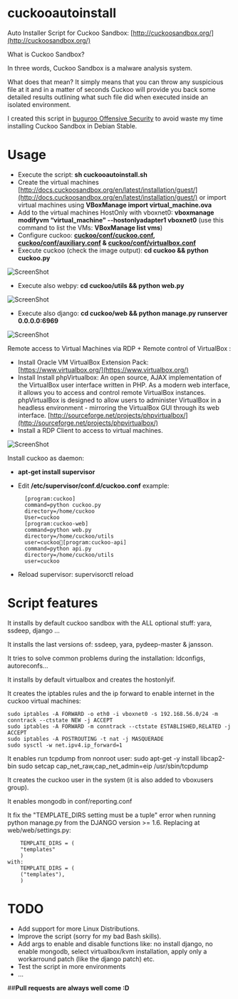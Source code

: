 cuckooautoinstall
=================
Auto Installer Script for Cuckoo Sandbox: [http://cuckoosandbox.org/](http://cuckoosandbox.org/)

What is Cuckoo Sandbox?

In three words, Cuckoo Sandbox is a malware analysis system.

What does that mean? It simply means that you can throw any suspicious file at it and in a matter of seconds Cuckoo will provide you back some detailed results outlining what such file did when executed inside an isolated environment.

I created this script in [buguroo Offensive Security](https://buguroo.com/) to avoid waste my time installing Cuckoo Sandbox in Debian Stable. 

Usage
=================
* Execute the script: <strong>sh cuckooautoinstall.sh</strong>
* Create the virtual machines [http://docs.cuckoosandbox.org/en/latest/installation/guest/](http://docs.cuckoosandbox.org/en/latest/installation/guest/) or import virtual machines using <strong>VBoxManage import virtual_machine.ova</strong>
* Add to the virtual machines HostOnly with vboxnet0: <strong>vboxmanage modifyvm “virtual_machine" --hostonlyadapter1 vboxnet0</strong> (use this command to list the VMs: <strong>VBoxManage list vms</strong>)
* Configure cuckoo: <strong>[cuckoo/conf/cuckoo.conf](http://docs.cuckoosandbox.org/en/latest/installation/host/configuration/#cuckoo-conf), [cuckoo/conf/auxiliary.conf](http://docs.cuckoosandbox.org/en/latest/installation/host/configuration/#auxiliary-conf) & [cuckoo/conf/virtualbox.conf](http://docs.cuckoosandbox.org/en/latest/installation/host/configuration/#machinery-conf)</strong> 
* Execute cuckoo (check the image output): <strong>cd cuckoo && python cuckoo.py</strong>

![ScreenShot](https://github.com/buguroo/cuckooautoinstall/blob/master/github%20cuckoo%20working.png)
* Execute also webpy: <strong>cd cuckoo/utils && python web.py</strong>

![ScreenShot](https://github.com/buguroo/cuckooautoinstall/blob/master/github%20webpy.png)
* Execute also django: <strong>cd cuckoo/web && python manage.py runserver 0.0.0.0:6969</strong>

![ScreenShot](https://github.com/buguroo/cuckooautoinstall/blob/master/github%20django.png)

Remote access to Virtual Machines via RDP + Remote control of VirtualBox :
* Install Oracle VM VirtualBox Extension Pack: [https://www.virtualbox.org/](https://www.virtualbox.org/)
* Install Install phpVirtualbox: An open source, AJAX implementation of the VirtualBox user interface written in PHP. As a modern web interface, it allows you to access and control remote VirtualBox instances. phpVirtualBox is designed to allow users to administer VirtualBox in a headless environment - mirroring the VirtualBox GUI through its web interface. [http://sourceforge.net/projects/phpvirtualbox/](http://sourceforge.net/projects/phpvirtualbox/)
* Install a RDP Client to access to virtual machines.

![ScreenShot](https://github.com/buguroo/cuckooautoinstall/blob/master/github%20access.png)

Install cuckoo as daemon:

* <strong>apt-get install supervisor</strong>
* Edit <strong>/etc/supervisor/conf.d/cuckoo.conf</strong> example:

        [program:cuckoo]
        command=python cuckoo.py
        directory=/home/cuckoo
        User=cuckoo
        [program:cuckoo-web]
        command=python web.py
        directory=/home/cuckoo/utils
        user=cuckoo[program:cuckoo-api]
        command=python api.py
        directory=/home/cuckoo/utils
        user=cuckoo

* Reload supervisor: supervisorctl reload

Script features
=================
It installs by default cuckoo sandbox with the ALL optional stuff: yara, ssdeep, django ...

It installs the last versions of: ssdeep, yara, pydeep-master & jansson.

It tries to solve common problems during the installation: ldconfigs, autoreconfs...

It installs by default virtualbox and creates the hostonlyif.

It creates the iptables rules and the ip forward to enable internet in the cuckoo virtual machines:

    sudo iptables -A FORWARD -o eth0 -i vboxnet0 -s 192.168.56.0/24 -m conntrack --ctstate NEW -j ACCEPT
    sudo iptables -A FORWARD -m conntrack --ctstate ESTABLISHED,RELATED -j ACCEPT
    sudo iptables -A POSTROUTING -t nat -j MASQUERADE
    sudo sysctl -w net.ipv4.ip_forward=1

It enables run tcpdump from nonroot user:
    sudo apt-get -y install libcap2-bin
    sudo setcap cap_net_raw,cap_net_admin=eip /usr/sbin/tcpdump

It creates the cuckoo user in the system (it is also added to vboxusers group).

It enables mongodb in conf/reporting.conf 

It fix the "TEMPLATE_DIRS setting must be a tuple" error when running python manage.py from the DJANGO version >= 1.6. Replacing at web/web/settings.py:

        TEMPLATE_DIRS = (
        "templates"
        )
    with:
        TEMPLATE_DIRS = (
        ("templates"),
        )

TODO
=================
* Add support for more Linux Distributions.
* Improve the script (sorry for my bad Bash skills).
* Add args to enable and disable functions like: no install django, no enable mongodb, select virtualbox/kvm installation, apply only a workarround patch (like the django patch) etc.
* Test the script in more environments
* ...

##<strong>Pull requests are always well come :D</strong>
